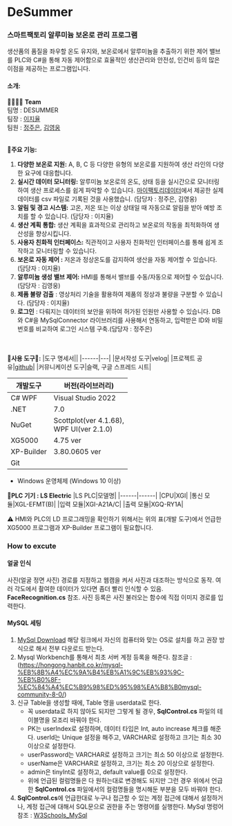 # DeSummer
### 스마트팩토리 알루미늄 보온로 관리 프로그램
생산품의 품질을 좌우할 온도 유지와, 보온로에서 알루미늄을 추출하기 위한 제어 밸브를 PLC와 C#을 통해 자동 제어함으로 효율적인 생산관리와 안전성, 인건비 등의 많은 이점을 제공하는 프로그램입니다.

#### 소개:
👩‍💻👨‍💻 **Team**
</br>
팀명 : DESUMMER</br>
팀장 : [이지율](https://github.com/JiyulLe)</br>
팀원 : [정주은](https://github.com/gatemap), [김영웅](https://github.com/YwKim98)
</br></br>

**📃주요 기능:**
1. **다양한 보온로 지원:** A, B, C 등 다양한 유형의 보온로를 지원하여 생산 라인의 다양한 요구에 대응합니다.
2. **실시간 데이터 모니터링:** 알루미늄 보온로의 온도, 상태 등을 실시간으로 모니터링하여 생산 프로세스를 쉽게 파악할 수 있습니다. [마이팩토리데이터](https://myfactorydata.com/bbs/board.php?bo_table=data_3&wr_id=1)에서 제공한 실제 데이터를 csv 파일로 기록된 것을 사용했습니. (담당자 : 정주은, 김영웅)
3. **알림 및 경고 시스템:** 고온, 저온 또는 이상 상태일 때 자동으로 알림을 받아 예방 조치를 할 수 있습니다. (담당자 : 이지율)
4. **생산 계획 통합:** 생산 계획을 효과적으로 관리하고 보온로의 작동을 최적화하여 생산성을 향상시킵니다.
5. **사용자 친화적 인터페이스:** 직관적이고 사용자 친화적인 인터페이스를 통해 쉽게 조작하고 모니터링할 수 있습니다.
6. **보온로 자동 제어 :** 저온과 정상온도를 감지하여 생산을 자동 제어할 수 있습니다. (담당자 : 이지율)
7. **알루미늄 생성 밸브 제어:** HMI를 통해서 밸브를 수동/자동으로 제어할 수 있습니다. (담당자 : 김영웅)
8. **제품 불량 검출** : 영상처리 기술을 활용하여 제품의 정상과 불량을 구분할 수 있습니다. (담당자 : 이지율)
9. **로그인** : 다뤄지는 데이터의 보안을 위하여 허가된 인원만 사용할 수 있습니다. DB와 C#을 MySqlConnector 라이브러리를 사용해서 연동하고, 입력받은 ID와 비밀번호를 비교하여 로그인 시스템 구축.(담당자 : 정주은)

</br></br>
**🔧사용 도구🔨:**
|도구 명세서||
|------|---|
|문서작성 도구|velog|
|프로젝트 공유|[github](https://github.com/gatemap/DeSummer)|
|커뮤니케이션 도구|슬랙, 구글 스프레드 시트|


|개발도구|버전(라이브러리)|
|------|---|
|C# WPF|Visual Studio 2022|
|.NET|7.0|
|NuGet|Scottplot(ver 4.1.68),</br> WPF UI(ver 2.1.0)|
|XG5000|4.75 ver|
|XP-Builder|3.80.0605 ver|
|Git||
+ Windows 운영체제 (Windows 10 이상)

**🔌PLC 기기 : LS Electric**
|LS PLC|모델명|
|------|------|
|CPU|XGI|
|통신 모듈|XGL-EFMT(B)|
|입력 모듈|XGI-A21A/C|
|출력 모듈|XGQ-RY1A|

⚠️ HMI와 PLC의 LD 프로그래밍을 확인하기 위해서는 위의 표(개발 도구)에서 언급한 XG5000 프로그램과 XP-Builder 프로그램이 필요합니다.

### How to excute
#### 얼굴 인식
사진(얼굴 정면 사진) 경로를 지정하고 웹캠을 켜서 사진과 대조하는 방식으로 동작. 여러 각도에서 촬여한 데이터가 있다면 좀더 빨리 인식할 수 있음.</br>
**FaceRecognition.cs** 참조. 사진 등록은 사진 불러오는 함수에 직접 이미지 경로를 입력한다.

#### MySQL 세팅
1. [MySql Download](https://dev.mysql.com/downloads/installer/) 해당 링크에서 자신의 컴퓨터와 맞는 OS로 설치를 하고 권장 방식으로 해서 전부 다운로드 받는다.
2. Mysql Workbench를 통해서 최초 서버 계정 등록을 해준다. 참조글 : (https://hongong.hanbit.co.kr/mysql-%EB%8B%A4%EC%9A%B4%EB%A1%9C%EB%93%9C-%EB%B0%8F-%EC%84%A4%EC%B9%98%ED%95%98%EA%B8%B0mysql-community-8-0/)
3. 신규 Table을 생성할 때에, Table 명을 userdata로 한다.
   - 꼭 userdata로 하지 않아도 되지만 그렇게 될 경우, **SqlControl.cs** 파일의 테이블명을 모조리 바꿔야 한다.
   - PK는 userIndex로 설정하며, 데이터 타입은 Int, auto increase 체크를 해준다. userId는 Unique 설정을 해주고, VARCHAR로 설정하고 크기는 최소 30 이상으로 설정한다.
   - userPassword는 VARCHAR로 설정하고 크기는 최소 50 이상으로 설정한다.
   - userName은 VARCHAR로 설정하고, 크기는 최소 20 이상으로 설정한다.
   - admin은 tinyInt로 설정하고, default value를 0으로 설정한다.
   - 위에 언급된 컬럼명들은 다 원하는대로 변경해도 되지만 그런 경우 위에서 언급한 **SqlControl.cs** 파일에서의 컬럼명들을 명시해둔 부분을 모두 바꿔야 한다.
4. **SqlControl.cs**에 언급한대로 누구나 접근할 수 있는 계정 접근에 대해서 설정하거나, 계정 접근에 대해서 SQL문으로 권한을 주는 명령어를 실행한다. MySql 명렁어 참조 : [W3Schools_MySql](https://www.w3schools.com/mysql/mysql_exercises.asp)
